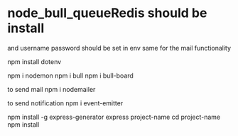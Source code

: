 # node_bull_queueRedis should be install 
and username password should be set in env
same for the mail functionality

npm install dotenv

npm i nodemon
npm i bull
npm i bull-board


to send mail 
npm i nodemailer

to send notification
npm i event-emitter

npm install -g express-generator
express project-name
cd project-name
npm install
